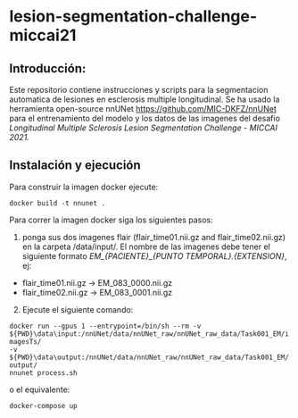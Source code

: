 ﻿# lesion-segmentation-challenge-miccai21

## Introducción:

Este repositorio contiene instrucciones y scripts para la segmentacion automatica de lesiones en esclerosis multiple longitudinal. Se ha usado la herramienta open-source nnUNet https://github.com/MIC-DKFZ/nnUNet para el entrenamiento del modelo y los datos de las imagenes del desafio *Longitudinal Multiple Sclerosis Lesion Segmentation Challenge - MICCAI 2021.* 

## Instalación y ejecución

Para construir la imagen docker ejecute:

<code>docker build -t nnunet . </code>

Para correr la imagen docker siga los siguientes pasos:

1. ponga sus dos imagenes flair  (flair_time01.nii.gz and flair_time02.nii.gz) en la carpeta /data/input/. 
El nombre de las imagenes debe tener el siguiente formato *EM_{PACIENTE}_{PUNTO TEMPORAL}.{EXTENSION}*, ej:

- flair_time01.nii.gz -> EM_083_0000.nii.gz
- flair_time02.nii.gz -> EM_083_0001.nii.gz

2. Ejecute el siguiente comando:

<code>docker run --gpus 1 --entrypoint=/bin/sh --rm -v ${PWD}\data\input:/nnUNet/data/nnUNet_raw/nnUNet_raw_data/Task001_EM/imagesTs/ -v ${PWD}\data\output:/nnUNet/data/nnUNet_raw/nnUNet_raw_data/Task001_EM/output/ nnunet process.sh </code>

o el equivalente:

<code>docker-compose up</code>


